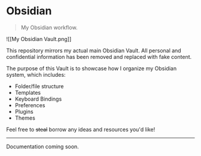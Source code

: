 # Obsidian

> My Obsidian workflow.

![[My Obsidian Vault.png]]

This repository mirrors my actual main Obsidian Vault.
All personal and confidential information has been removed and replaced with fake content.

The purpose of this Vault is to showcase how I organize my Obsidian system, which includes:

- Folder/file structure
- Templates
- Keyboard Bindings
- Preferences
- Plugins
- Themes

Feel free to ~~steal~~ borrow any ideas and resources you'd like!

---

Documentation coming soon.
